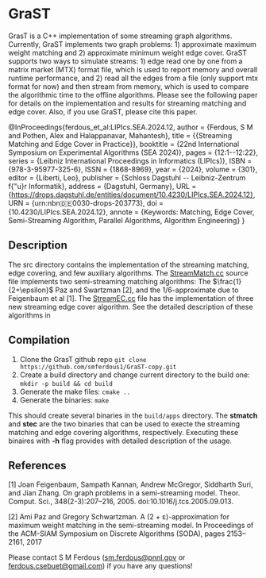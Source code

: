 # GraST

GrasT is a C++ implementation of some streaming graph algorithms. Currently, GraST implements two graph problems: 1) approximate maximum weight matching and 2) approximate minimum weight edge cover. GraST supports two ways to simulate streams: 1) edge read one by one from a matrix market (MTX) format file, which is used to report memory and overall runtime performance, and 2) read all the edges from a file (only support mtx format for now) and then stream from memory, which is used to compare the algorithmic time to the offline algorithms. Please see the following paper for details on the implementation and results for streaming matching and edge cover. Also, if you use GraST, please cite this paper.

  @InProceedings{ferdous_et_al:LIPIcs.SEA.2024.12,
  author =	{Ferdous, S M and Pothen, Alex and Halappanavar, Mahantesh},
  title =	{{Streaming Matching and Edge Cover in Practice}},
  booktitle =	{22nd International Symposium on Experimental Algorithms (SEA 2024)},
  pages =	{12:1--12:22},
  series =	{Leibniz International Proceedings in Informatics (LIPIcs)},
  ISBN =	{978-3-95977-325-6},
  ISSN =	{1868-8969},
  year =	{2024},
  volume =	{301},
  editor =	{Liberti, Leo},
  publisher =	{Schloss Dagstuhl -- Leibniz-Zentrum f{\"u}r Informatik},
  address =	{Dagstuhl, Germany},
  URL =		{https://drops.dagstuhl.de/entities/document/10.4230/LIPIcs.SEA.2024.12},
  URN =		{urn:nbn:de:0030-drops-203773},
  doi =		{10.4230/LIPIcs.SEA.2024.12},
  annote =	{Keywords: Matching, Edge Cover, Semi-Streaming Algorithm, Parallel Algorithms, Algorithm Engineering}
}
  ## Description
  The src directory contains the implementation of the streaming matching, edge covering, and few auxiliary algorithms. The [StreamMatch.cc](./src/StreamMatch.cc) source file implements two semi-streaming matching algorithms: The $\frac{1}{2+\epsilon}$ Paz and Swartzman [2], and the $1/6$-approximate due to Feigenbaum et al [1]. The [StreamEC.cc](src/StreamEC.cc) file has the implementation of three new streaming edge cover algorithm. See the detailed description of these algorithms in
    
 ## Compilation
 1. Clone the GrasT github repo
    `git clone https://github.com/smferdous1/GraST-copy.git` 
 2.  Create a build directory and change current directory to the build one: `mkdir -p build && cd build`
 3. Generate the make files: `cmake ..`
 4. Generate the binaries: `make`
 
 This should create several binaries in the `build/apps` directory.  The **stmatch** and **stec** are the two binaries that can be used to execte the streaming matching and edge covering algorithms, respectively. Executing these binaires with **-h** flag provides with detailed description of the usage. 

## References
[1] Joan Feigenbaum, Sampath Kannan, Andrew McGregor, Siddharth Suri, and Jian Zhang. On graph problems in a semi-streaming model. Theor. Comput. Sci., 348(2-3):207–216, 2005. doi:10.1016/j.tcs.2005.09.013.

[2] Ami Paz and Gregory Schwartzman. A (2 + ε)-approximation for maximum weight matching in
the semi-streaming model. In Proceedings of the ACM-SIAM Symposium on Discrete Algorithms
(SODA), pages 2153–2161, 2017

Please contact S M Ferdous (sm.ferdous@pnnl.gov or ferdous.csebuet@gmail.com) if you have any questions!

